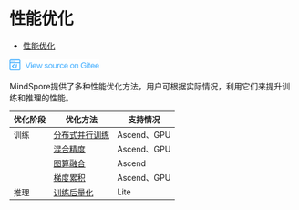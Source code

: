 # 性能优化

<!-- TOC -->

- [性能优化](#性能优化)

<!-- /TOC -->

<a href="https://gitee.com/mindspore/docs/blob/master/docs/programming_guide/source_zh_cn/performance_optimization.md" target="_blank"><img src="./_static/logo_source.png"></a>

MindSpore提供了多种性能优化方法，用户可根据实际情况，利用它们来提升训练和推理的性能。

| 优化阶段 | 优化方法 | 支持情况 |
| --- | --- | --- |
| 训练 | [分布式并行训练](https://www.mindspore.cn/tutorial/training/zh-CN/master/advanced_use/distributed_training_tutorials.html) | Ascend、GPU |
| | [混合精度](https://www.mindspore.cn/tutorial/training/zh-CN/master/advanced_use/enable_mixed_precision.html) | Ascend、GPU |
| | [图算融合](https://www.mindspore.cn/tutorial/training/zh-CN/master/advanced_use/enable_graph_kernel_fusion.html) | Ascend |
| | [梯度累积](https://www.mindspore.cn/tutorial/training/zh-CN/master/advanced_use/apply_gradient_accumulation.html) | Ascend、GPU |
| 推理 | [训练后量化](https://www.mindspore.cn/tutorial/lite/zh-CN/master/use/post_training_quantization.html) | Lite |